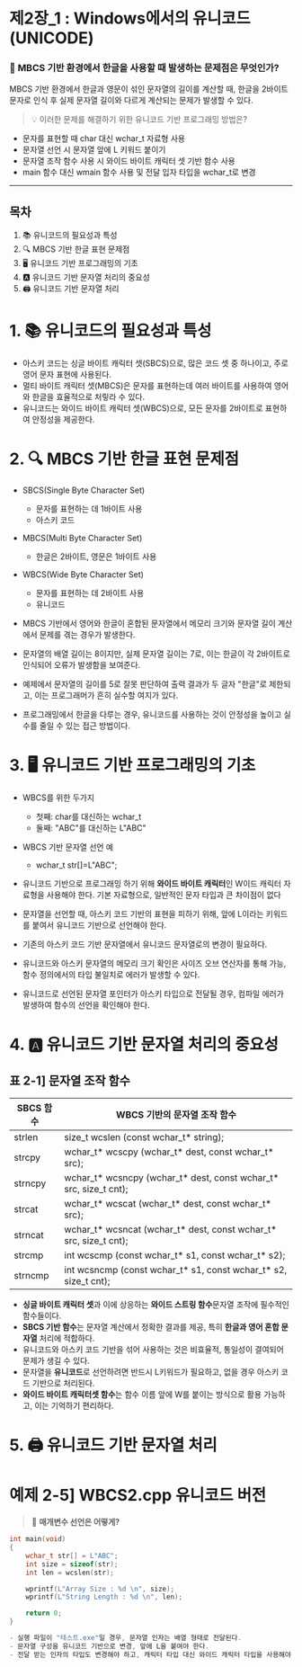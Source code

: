 # **제2장\_1 : Windows에서의 유니코드(UNICODE)**

### 📌 **MBCS 기반 환경에서 한글을 사용할 때 발생하는 문제점은 무엇인가?**

MBCS 기반 환경에서 한글과 영문이 섞인 문자열의 길이를 계산할 때, 한글을 2바이트 문자로 인식 후 실제 문자열 길이와 다르게 계산되는 문제가 발생할 수 있다.

> 💡 이러한 문제를 해결하기 위한 유니코드 기반 프로그래밍 방법은?

- 문자를 표현할 때 char 대신 wchar_t 자료형 사용
- 문자열 선언 시 문자열 앞에 L 키워드 붙이기
- 문자열 조작 함수 사용 시 와이드 바이트 캐릭터 셋 기반 함수 사용
- main 함수 대신 wmain 함수 사용 및 전달 입자 타입을 wchar_t로 변경

---

## 목차

1. 📚 유니코드의 필요성과 특성
2. 🔍 MBCS 기반 한글 표현 문제점
3. 🖥️ 유니코드 기반 프로그래밍의 기초
4. 🅰️ 유니코드 기반 문자열 처리의 중요성
5. 🖨️ 유니코드 기반 문자열 처리

# 1. 📚 유니코드의 필요성과 특성

- 아스키 코드는 싱글 바이트 캐릭터 셋(SBCS)으로, 많은 코드 셋 중 하나이고, 주로 영어 문자 표현에 사용된다.
- 멀티 바이트 캐릭터 셋(MBCS)은 문자를 표현하는데 여러 바이트를 사용하여 영어와 한글을 효율적으로 처맇라 수 있다.
- 유니코드는 와이드 바이트 캐릭터 셋(WBCS)으로, 모든 문자를 2바이트로 표현하여 안정성을 제공한다.

# 2. 🔍 MBCS 기반 한글 표현 문제점

- SBCS(Single Byte Character Set)

  - 문자를 표현하는 데 1바이트 사용
  - 아스키 코드

- MBCS(Multi Byte Character Set)

  - 한글은 2바이트, 영문은 1바이트 사용

- WBCS(Wide Byte Character Set)

  - 문자를 표현하는 데 2바이트 사용
  - 유니코드

- MBCS 기반에서 영어와 한글이 혼합된 문자열에서 메모리 크기와 문자열 길이 계산에서 문제를 겪는 경우가 발생한다.
- 문자열의 배열 길이는 8이지만, 실제 문자열 길이는 7로, 이는 한글이 각 2바이트로 인식되어 오류가 발생함을 보여준다.
- 예제에서 문자열의 길이를 5로 잘못 판단하여 출력 결과가 두 글자 "한글"로 제한되고, 이는 프로그래머가 흔히 실수할 여지가 있다.
- 프로그래밍에서 한글을 다루는 경우, 유니코드를 사용하는 것이 안정성을 높이고 실수를 줄일 수 있는 접근 방법이다.

# 3. 🖥️ 유니코드 기반 프로그래밍의 기초

- WBCS를 위한 두가지

  - 첫째: char를 대신하는 wchar_t
  - 둘째: "ABC"를 대신하는 L"ABC"

- WBCS 기반 문자열 선언 예

  - wchar_t str[]=L"ABC";

- 유니코드 기반으로 프로그래밍 하기 위해 **와이드 바이트 캐릭터**인 W이드 캐릭터 자료형을 사용해야 한다. 기본 자료형으로, 일반적인 문자 타입과 큰 차이점이 없다
- 문자열을 선언할 때, 아스키 코드 기반의 표현을 피하기 위해, 앞에 L이라는 키워드를 붙여서 유니코드 기반으로 선언해야 한다.
- 기존의 아스키 코드 기반 문자열에서 유니코드 문자열로의 변경이 필요하다.
- 유니코드와 아스키 문자열의 메모리 크기 확인은 사이즈 오브 연산자를 통해 가능, 함수 정의에서의 타입 불일치로 에러가 발생할 수 있다.
- 유니코드로 선언된 문자열 포인터가 아스키 타입으로 전달될 경우, 컴파일 에러가 발생하여 함수의 선언을 확인해야 한다.

# 4. 🅰️ 유니코드 기반 문자열 처리의 중요성

## 표 2-1] 문자열 조작 함수

| SBCS 함수 | WBCS 기반의 문자열 조작 함수                                         |
| --------- | -------------------------------------------------------------------- |
| strlen    | size_t wcslen (const wchar_t\* string);                              |
| strcpy    | wchar_t\* wcscpy (wchar_t\* dest, const wchar_t\* src);              |
| strncpy   | wchar_t\* wcsncpy (wchar_t\* dest, const wchar_t\* src, size_t cnt); |
| strcat    | wchar_t\* wcscat (wchar_t\* dest, const wchar_t\* src);              |
| strncat   | wchar_t\* wcsncat (wchar_t\* dest, const wchar_t\* src, size_t cnt); |
| strcmp    | int wcscmp (const wchar_t\* s1, const wchar_t\* s2);                 |
| strncmp   | int wcsncmp (const wchar_t\* s1, const wchar_t\* s2, size_t cnt);    |

- **싱글 바이트 캐릭터 셋**과 이에 상응하는 **와이드 스트링 함수**문자열 조작에 필수적인 함수들이다.
- **SBCS 기반 함수**는 문자열 계산에서 정확한 결과를 제공, 특히 **한글과 영어 혼합 문자열** 처리에 적합하다.
- 유니코드와 아스키 코드 기반을 섞어 사용하는 것은 비효율적, 통일성이 결여되어 문제가 생길 수 있다.
- 문자열을 **유니코드**로 선언하려면 반드시 L키워드가 필요하고, 없을 경우 아스키 코드 기반으로 처리된다.
- **와이드 바이트 캐릭터셋 함수**는 함수 이름 앞에 W를 붙이는 방식으로 활용 가능하고, 이는 기억하기 편리하다.

# 5. 🖨️ 유니코드 기반 문자열 처리

# 예제 2-5] WBCS2.cpp 유니코드 버전

> 💬 **매개변수 선언은 어떻게?**

```c
int main(void)
{
    wchar_t str[] = L"ABC";
    int size = sizeof(str);
    int len = wcslen(str);

    wprintf(L"Array Size : %d \n", size);
    wprintf(L"String Length : %d \n", len);

    return 0;
}

- 실행 파일이 "테스트.exe"일 경우, 문자열 인자는 배열 형태로 전달된다.
- 문자열 구성을 유니코드 기반으로 변경, 앞에 L을 붙여야 한다.
- 전달 받는 인자의 타입도 변경해야 하고, 캐릭터 타입 대신 와이드 캐릭터 타입을 사용해야 한다.
```
